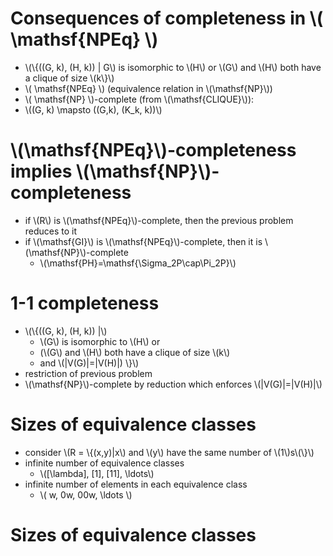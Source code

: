 <!SLIDE subsection>

# Consequences of completeness in \\( \mathsf{NPEq} \\) #

<!SLIDE bullets incremental transition=uncover>

* \\(\\{((G, k), (H, k)) | G\\) is isomorphic to \\(H\\) or \\(G\\) and \\(H\\)
  both have a clique of size \\(k\\}\\)
* \\( \mathsf{NPEq} \\) (equivalence relation in \\(\mathsf{NP}\\))
* \\( \mathsf{NP} \\)-complete (from \\(\mathsf{CLIQUE}\\)):
* \\((G, k) \mapsto ((G,k), (K\_k, k))\\)

<!SLIDE bullets incremental transition=uncover>

# \\(\mathsf{NPEq}\\)-completeness implies \\(\mathsf{NP}\\)-completeness #

* if \\(R\\) is \\(\mathsf{NPEq}\\)-complete, then the previous problem reduces
  to it
* if \\(\mathsf{GI}\\) is \\(\mathsf{NPEq}\\)-complete, then it is
  \\(\mathsf{NP}\\)-complete
  * \\(\mathsf{PH}=\mathsf{\Sigma\_2P\cap\Pi\_2P}\\)

<!SLIDE bullets incremental transition=uncover>

# 1-1 completeness #

* \\(\\{((G, k), (H, k)) |\\)
  * \\(G\\) is isomorphic to \\(H\\) or
  * (\\(G\\) and \\(H\\) both have a clique of size \\(k\\)
  * and \\(|V(G)|=|V(H)|) \\}\\)
* restriction of previous problem
* \\(\mathsf{NP}\\)-complete by reduction which enforces \\(|V(G)|=|V(H)|\\)

<!SLIDE bullets incremental transition=uncover>

# Sizes of equivalence classes #

* consider \\(R = \\{(x,y)|x\\) and \\(y\\) have the same number of
  \\(1\\)s\\(\\}\\)
* infinite number of equivalence classes
  * \\([\lambda], [1], [11], \ldots\\)
* infinite number of elements in each equivalence class
  * \\( w, 0w, 00w, \ldots  \\)

<!SLIDE bullets incremental transition=uncover>

# Sizes of equivalence classes #
